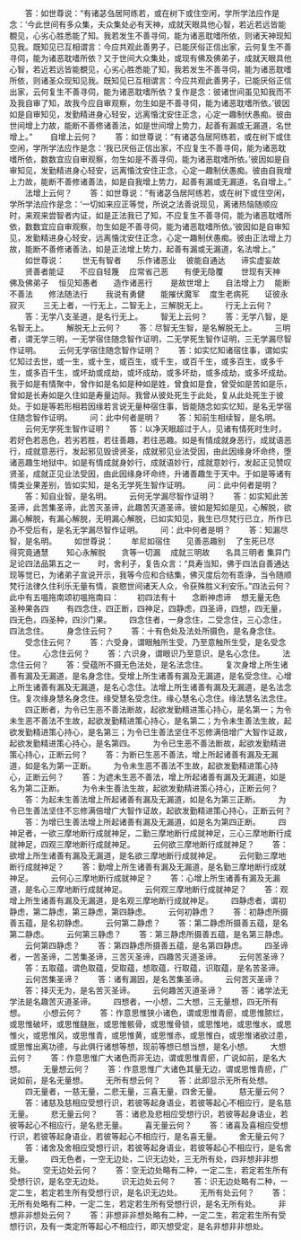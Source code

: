<!-- { "loadSidebar": true } -->
　　答：如世尊说：“有诸苾刍居阿练若，或在树下或住空闲，学所学法应作是念：‘今此世间有多众集，夫众集处必有天神，成就天眼具他心智，若近若远皆能覩见，心劣心胜悉能了知。我若发生不善寻伺，能为诸恶耽嗜所依，则诸天神现知见我。既知见已互相谓言：今应共观此善男子，已能厌俗正信出家，云何复生不善寻伺，能为诸恶耽嗜所依？又于世间大众集处，或现有佛及佛弟子，成就天眼具他心智，若近若远皆能覩见，心劣心胜悉能了知，我若发生不善寻伺，能为诸恶耽嗜所依，则诸圣众现知见我。既知见已互相谓言：今应共观此善男子，已能厌俗正信出家，云何复生不善寻伺，能为诸恶耽嗜所依？复作是念：彼诸世间虽见知我而不及我自审了知，故我今应自审观察，勿生如是不善寻伺，能为诸恶耽嗜所依。’彼因如是自审知见，发勤精进身心轻安，远离惛沈安住正念，心定一趣制伏愚痴。彼由世间增上力故，能断不善修诸善法，如是世间增上势力，起善有漏或无漏道，名世增上。”
　　自增上云何？
　　答：如世尊说：“有诸苾刍居阿练若，或在树下或住空闲，学所学法应作是念：‘我已厌俗正信出家，不应复生不善寻伺，能为诸恶耽嗜所依，数数宜应自审观察，勿生如是不善寻伺，能为诸恶耽嗜所依。’彼因如是自审知见，发勤精进身心轻安，远离惛沈安住正念，心定一趣制伏愚痴。彼由自我增上力故，能断不善修诸善法，如是自我增上势力，起善有漏或无漏道，名自增上。”
　　法增上云何？
　　答：如世尊说：“有诸苾刍居阿练若，或在树下或住空闲，学所学法应作是念：‘一切如来应正等觉，所说之法善说现见，离诸热恼随顺应时，来观来尝智者内证，如是正法我已了知，不应复生不善寻伺，能为诸恶耽嗜所依，数数宜应自审观察，勿生如是不善寻伺，能为诸恶耽嗜所依。’彼因如是自审知见，发勤精进身心轻安，远离惛沈安住正念，心定一趣制伏愚痴。彼由正法增上力故，能断不善修诸善法，如是正法增上势力，起善有漏或无漏道，名法增上。”
　　如世尊说：
　　世无有智者　　乐作诸恶业
　彼能自通达　　谛实虚妄故
　　贤善者能证　　不应自轻篾
　应常省己恶　　有便无隐覆
　　世现有天神　　佛及佛弟子
　恒见知愚者　　造作诸恶行
　　是故世增上　　自法增上力
　能断不善法　　修法随法行
　　我说有勇健　　能摧伏魔军
　度生老病死　　证彼永寂灭
　　三无上者，一行无上，二智无上，三解脱无上。
　　行无上云何？
　　答：无学八支圣道，是名行无上。
　　智无上云何？
　　答：无学八智，是名智无上。
　　解脱无上云何？
　　答：尽智无生智，是名解脱无上。
　　三明者，谓无学三明，一无学宿住随念智作证明，二无学死生智作证明，三无学漏尽智作证明。
　　云何无学宿住随念智作证明？
　　答：如实忆知诸宿住事，谓如实忆知过去世，或一生，或十生，或百生，或千生，或百千生，或多百生，或多千生，或多百千生，或坏劫或成劫，或坏成劫，或多坏劫，或多成劫，或多坏成劫。我于如是有情聚中，曾作如是名如是种如是姓，曾食如是食，曾受如是苦如是乐，曾如是长寿如是久住如是寿量边际。我曾从彼处死生于此处，复从此处死生于彼处。于如是等若形相若因缘若言说无量种宿住事，皆能随念如实忆知，是名无学宿住随念智作证明。
　　问：此中何者是明？
　　答：知前生相续智，是名明。
　　云何无学死生智作证明？
　　答：以净天眼超过于人，见诸有情死时生时，若好色若恶色，若劣若胜，若往善趣，若往恶趣。如是有情成就身恶行，成就语恶行，成就意恶行，发起邪见毁谤贤圣，成就邪见业法受因，由此因缘身坏命终，堕诸恶趣生地狱中。如是有情成就身妙行，成就语妙行，成就意妙行，发起正见赞叹贤圣，成就正见业法受因，由此因缘身坏命终，升诸善趣生于天中。于如是等诸有情类业果差别，皆如实知，是名无学死生智作证明。
　　问：此中何者是明？
　　答：知自业智，是名明。
　　云何无学漏尽智作证明？
　　答：如实知此苦圣谛，此苦集圣谛，此苦灭圣谛，此趣苦灭道圣谛。彼如是知如是见，心解脱，欲漏心解脱，有漏心解脱，无明漏心解脱，已如实知见，我生已尽梵行已立，所作已办不受后有，是名无学漏尽智作证明。
　　问：此中何者是明？
　　答：知漏尽智，是名明。
　　如世尊说：
　　牟尼如宿住　　见善恶趣别
　了生死已尽　　得究竟通慧
　　知心永解脱　　贪等一切漏
　成就三明故　　名具三明者
集异门足论四法品第五之一
　　时，舍利子，复告众言：“具寿当知，佛于四法自善通达现等觉已，为诸弟子宣说开示，我等今应和合结集，佛灭度后勿有乖诤，当令随顺梵行法律久住利乐无量有情，哀愍世间诸天人众，令获殊胜义利安乐。”四法云何？此中有五嗢拖南颂初嗢拖南曰：
　　初四法有十　　念断神虑谛
　想无量无色　　圣种果各四
　　有四念住，四正断，四神足，四静虑，四圣谛，四想，四无量，四无色，四圣种，四沙门果。
　　四念住者，一身念住，二受念住，三心念住，四法念住。
　　身念住云何？
　　答：十有色处及法处所摄色，是名身念住。
　　受念住云何？
　　答：六受身，谓眼触所生受，乃至意触所生受，是名受念住。
　　心念住云何？
　　答：六识身，谓眼识乃至意识，是名心念住。
　　法念住云何？
　　答：受蕴所不摄无色法处，是名法念住。
　　复次身增上所生诸善有漏及无漏道，是名身念住。受增上所生诸善有漏及无漏道，是名受念住。心增上所生诸善有漏及无漏道，是名心念住。法增上所生诸善有漏及无漏道，是名法念住。复次缘身慧名身念住。缘受慧名受念住。缘心慧名心念住。缘法慧名法念住。
　　四正断者，为令已生恶不善法断故，起欲发勤精进策心持心，是名第一；为令未生恶不善法不生故，起欲发勤精进策心持心，是名第二；为令未生善法生故，起欲发勤精进策心持心，是名第三；为令已生善法坚住不忘修满倍增广大智作证故，起欲发勤精进策心持心，是名第四。
　　为令已生恶不善法断故，起欲发勤精进策心持心，正断云何？
　　答：为断已生恶不善法，增上所起诸善有漏及无漏道，如是名为第一正断。
　　为令未生恶不善法不生故，起欲发勤精进策心持心，正断云何？
　　答：为遮未生恶不善法，增上所起诸善有漏及无漏道，如是名为第二正断。
　　为令未生善法生故，起欲发勤精进策心持心，正断云何？
　　答：为起未生善法增上所起诸善有漏及无漏道，如是名为第三正断。
　　为令已生善法坚住不忘修满倍增广大智作证故，起欲发勤精进策心持心，正断云何？
　　答：为增已生善法增上所起诸善有漏及无漏道，如是名为第四正断。
　　四神足者，一欲三摩地断行成就神足，二勤三摩地断行成就神足，三心三摩地断行成就神足，四观三摩地断行成就神足。
　　云何欲三摩地断行成就神足？
　　答：欲增上所生诸善有漏及无漏道，是名欲三摩地断行成就神足。
　　云何勤三摩地断行成就神足？
　　答：勤增上所生诸善有漏及无漏道，是名勤三摩地断行成就神足。
　　云何心三摩地断行成就神足？
　　答：心增上所生诸善有漏及无漏道，是名心三摩地断行成就神足。
　　云何观三摩地断行成就神足？
　　答：观增上所生诸善有漏及无漏道，是名观三摩地断行成就神足。
　　四静虑者，谓初静虑，第二静虑，第三静虑，第四静虑。
　　云何初静虑？
　　答：初静虑所摄善五蕴，是名初静虑。
　　云何第二静虑？
　　答：第二静虑所摄善五蕴，是名第二静虑。
　　云何第三静虑？
　　答：第三静虑所摄善五蕴，是名第三静虑。
　　云何第四静虑？
　　答：第四静虑所摄善五蕴，是名第四静虑。
　　四圣谛者，一苦圣谛，二苦集圣谛，三苦灭圣谛，四趣苦灭道圣谛。
　　云何苦圣谛？
　　答：五取蕴，谓色取蕴，受取蕴，想取蕴，行取蕴，识取蕴，是名苦圣谛。
　　云何苦集圣谛？
　　答：诸有漏因，是名苦集圣谛。
　　云何苦灭圣谛？
　　答：择灭无为，是名苦灭圣谛。
　　云何趣苦灭道圣谛？
　　答：诸学法无学法是名趣苦灭道圣谛。
　　四想者，一小想，二大想，三无量想，四无所有想。
　　小想云何？
　　答：作意思惟狭小诸色，谓或思惟青瘀，或思惟脓烂，或思惟破坏，或思惟膖胀，或思惟骸骨，或思惟骨锁，或思惟地，或思惟水，或思惟火，或思惟风，或思惟青，或思惟黄，或思惟赤，或思惟白，或思惟诸欲过患，或思惟出离功德，与此俱行诸想等想，现前等想已想当想，是名小想。
　　大想云何？
　　答：作意思惟广大诸色而非无边，谓或思惟青瘀，广说如前，是名大想。
　　无量想云何？
　　答：作意思惟广大诸色其量无边，谓或思惟青瘀，广说如前，是名无量想。
　　无所有想云何？
　　答：此即显示无所有处想。
　　四无量者，一慈无量，二悲无量，三喜无量，四舍无量。
　　慈无量云何？
　　答：诸慈及慈相应受想行识，若彼等起身语业，若彼等起心不相应行，是名慈无量。
　　悲无量云何？
　　答：诸悲及悲相应受想行识，若彼等起身语业，若彼等起心不相应行，是名悲无量。
　　喜无量云何？
　　答：诸喜及喜相应受想行识，若彼等起身语业，若彼等起心不相应行，是名喜无量。
　　舍无量云何？
　　答：诸舍及舍相应受想行识，若彼等起身语业，若彼等起心不相应行，是名舍无量。
　　四无色者，一空无边处，二识无边处，三无所有处，四非想非非想处。
　　空无边处云何？
　　答：空无边处略有二种，一定二生，若定若生所有受想行识，是名空无边处。
　　识无边处云何？
　　答：识无边处略有二种，一定二生，若定若生所有受想行识，是名识无边处。
　　无所有处云何？
　　答：无所有处略有二种，一定二生，若定若生所有受想行识，是名无所有处。
　　非想非非想处云何？
　　答：非想非非想处略有二种，一定二生，若定若生所有受想行识，及有一类定所等起心不相应行，即灭想受定，是名非想非非想处。
